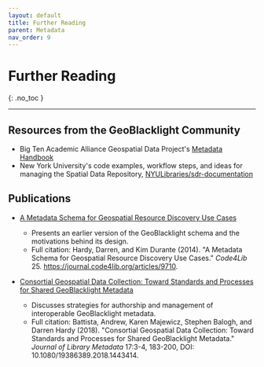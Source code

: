 ```yaml
---
layout: default
title: Further Reading
parent: Metadata
nav_order: 9
---
```


# Further Reading
{: .no_toc }

---

## Resources from the GeoBlacklight Community

* Big Ten Academic Alliance Geospatial Data Project's [Metadata Handbook](https://z.umn.edu/gbl-handbook)
* New York University's code examples, workflow steps, and ideas for managing the Spatial Data Repository, [NYULibraries/sdr-documentation](https://github.com/NYULibraries/sdr-documentation)

## Publications

* [A Metadata Schema for Geospatial Resource Discovery Use Cases](https://journal.code4lib.org/articles/9710)
  * Presents an earlier version of the GeoBlacklight schema and the motivations behind its design.
  * Full citation: Hardy, Darren, and Kim Durante (2014). "A Metadata Schema for Geospatial Resource Discovery Use Cases." *Code4Lib* 25. https://journal.code4lib.org/articles/9710.

* [Consortial Geospatial Data Collection: Toward Standards and Processes for Shared GeoBlacklight Metadata](https://doi.org/10.31229/osf.io/kp5r6)
  * Discusses strategies for authorship and management of interoperable GeoBlacklight metadata.
  * Full citation: Battista, Andrew, Karen Majewicz, Stephen Balogh, and Darren Hardy (2018). "Consortial Geospatial Data Collection: Toward Standards and Processes for Shared GeoBlacklight Metadata." *Journal of Library Metadata* 17:3-4, 183-200, DOI: 10.1080/19386389.2018.1443414.
